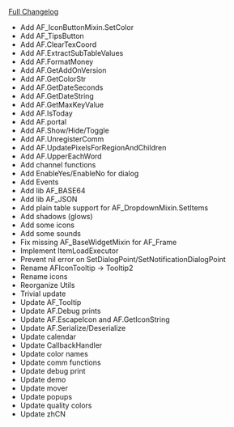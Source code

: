 [Full Changelog](https://github.com/enderneko/AbstractWidgets/compare/r7...f88e268e601959adb1e59957f337f15379ac9ce5)

- Add AF_IconButtonMixin.SetColor
- Add AF_TipsButton
- Add AF.ClearTexCoord
- Add AF.ExtractSubTableValues
- Add AF.FormatMoney
- Add AF.GetAddOnVersion
- Add AF.GetColorStr
- Add AF.GetDateSeconds
- Add AF.GetDateString
- Add AF.GetMaxKeyValue
- Add AF.IsToday
- Add AF.portal
- Add AF.Show/Hide/Toggle
- Add AF.UnregisterComm
- Add AF.UpdatePixelsForRegionAndChildren
- Add AF.UpperEachWord
- Add channel functions
- Add EnableYes/EnableNo for dialog
- Add Events
- Add lib AF_BASE64
- Add lib AF_JSON
- Add plain table support for AF_DropdownMixin.SetItems
- Add shadows (glows)
- Add some icons
- Add some sounds
- Fix missing AF_BaseWidgetMixin for AF_Frame
- Implement ItemLoadExecutor
- Prevent nil error on SetDialogPoint/SetNotificationDialogPoint
- Rename AFIconTooltip -> Tooltip2
- Rename icons
- Reorganize Utils
- Trivial update
- Update AF_Tooltip
- Update AF.Debug prints
- Update AF.EscapeIcon and AF.GetIconString
- Update AF.Serialize/Deserialize
- Update calendar
- Update CallbackHandler
- Update color names
- Update comm functions
- Update debug print
- Update demo
- Update mover
- Update popups
- Update quality colors
- Update zhCN

